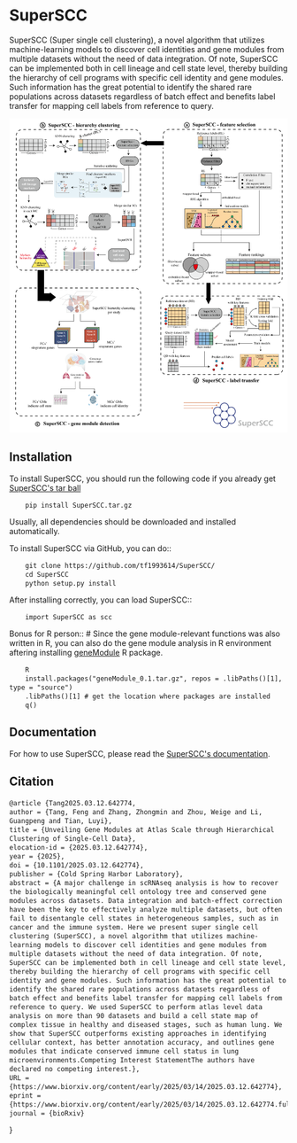 # SuperSCC

SuperSCC (Super single cell clustering), a novel algorithm that utilizes machine-learning models to discover cell identities and gene modules from multiple datasets without the need of data integration. Of note, SuperSCC can be implemented both in cell lineage and cell state level, thereby building the hierarchy of cell programs with specific cell identity and gene modules. Such information has the great potential to identify the shared rare populations across datasets regardless of batch effect and benefits label transfer for mapping cell labels from reference to query. 

![img](https://github.com/tf1993614/SuperSCC/blob/main/img/workflow.png)

## Installation

To install SuperSCC, you should run the following code if you already get [SuperSCC's tar ball](https://github.com/tf1993614/SuperSCC/tree/main/dist)

        pip install SuperSCC.tar.gz

Usually, all dependencies should be downloaded and installed automatically. 

To install SuperSCC via GitHub, you can do::

        git clone https://github.com/tf1993614/SuperSCC/
        cd SuperSCC
        python setup.py install


After installing correctly, you can load SuperSCC::

        import SuperSCC as scc


Bonus for R person::
	# Since the gene module-relevant functions was also written in R, you can also do the gene module analysis in R environment aftering installing [geneModule](https://github.com/tf1993614/SuperSCC/tree/main/geneModule) R package.

        R
        install.packages("geneModule_0.1.tar.gz", repos = .libPaths()[1], type = "source")
        .libPaths()[1] # get the location where packages are installed
        q()


## Documentation

For how to use SuperSCC, please read the [SuperSCC's documentation](https://superscc.readthedocs.io/en/latest/index.html).

## Citation

	@article {Tang2025.03.12.642774,
	author = {Tang, Feng and Zhang, Zhongmin and Zhou, Weige and Li, Guangpeng and Tian, Luyi},
	title = {Unveiling Gene Modules at Atlas Scale through Hierarchical Clustering of Single-Cell Data},
	elocation-id = {2025.03.12.642774},
	year = {2025},
	doi = {10.1101/2025.03.12.642774},
	publisher = {Cold Spring Harbor Laboratory},
	abstract = {A major challenge in scRNAseq analysis is how to recover the biologically meaningful cell ontology tree and conserved gene modules across datasets. Data integration and batch-effect correction have been the key to effectively analyze multiple datasets, but often fail to disentangle cell states in heterogeneous samples, such as in cancer and the immune system. Here we present super single cell clustering (SuperSCC), a novel algorithm that utilizes machine-learning models to discover cell identities and gene modules from multiple datasets without the need of data integration. Of note, SuperSCC can be implemented both in cell lineage and cell state level, thereby building the hierarchy of cell programs with specific cell identity and gene modules. Such information has the great potential to identify the shared rare populations across datasets regardless of batch effect and benefits label transfer for mapping cell labels from reference to query. We used SuperSCC to perform atlas level data analysis on more than 90 datasets and build a cell state map of complex tissue in healthy and diseased stages, such as human lung. We show that SuperSCC outperforms existing approaches in identifying cellular context, has better annotation accuracy, and outlines gene modules that indicate conserved immune cell status in lung microenvironments.Competing Interest StatementThe authors have declared no competing interest.},
	URL = {https://www.biorxiv.org/content/early/2025/03/14/2025.03.12.642774},
	eprint = {https://www.biorxiv.org/content/early/2025/03/14/2025.03.12.642774.full.pdf},
	journal = {bioRxiv}
}

